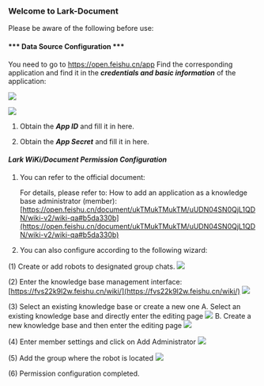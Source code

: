 ### Welcome to Lark-Document
Please be aware of the following before use:

#### *** Data Source Configuration ***
You need to go to https://open.feishu.cn/app Find the corresponding application and find it in the ***credentials and basic information*** of the application:

![](https://tapdata-bucket-01.oss-cn-beijing.aliyuncs.com/FeiShu/doc/findApp.PNG)

![](https://tapdata-bucket-01.oss-cn-beijing.aliyuncs.com/FeiShu/doc/appIdAndSecret.PNG)

1. Obtain the ***App ID*** and fill it in here.

2. Obtain the ***App Secret*** and fill it in here.

#### ***Lark WiKi/Document Permission Configuration***

1. You can refer to the official document:

   For details, please refer to: How to add an application as a knowledge base administrator (member):
   [https://open.feishu.cn/document/ukTMukTMukTM/uUDN04SN0QjL1QDN/wiki-v2/wiki-qa#b5da330b](https://open.feishu.cn/document/ukTMukTMukTM/uUDN04SN0QjL1QDN/wiki-v2/wiki-qa#b5da330b)

2. You can also configure according to the following wizard:

(1) Create or add robots to designated group chats.
![](https://tapdata-bucket-01.oss-cn-beijing.aliyuncs.com/lark-doc/doc/robot.PNG)

(2) Enter the knowledge base management interface:[https://fvs22k9l2w.feishu.cn/wiki/](https://fvs22k9l2w.feishu.cn/wiki/)
![](https://tapdata-bucket-01.oss-cn-beijing.aliyuncs.com/lark-doc/doc/home.PNG)

(3) Select an existing knowledge base or create a new one
A. Select an existing knowledge base and directly enter the editing page
![](https://tapdata-bucket-01.oss-cn-beijing.aliyuncs.com/lark-doc/doc/chiose-wiki.PNG)
B. Create a new knowledge base and then enter the editing page
![](https://tapdata-bucket-01.oss-cn-beijing.aliyuncs.com/lark-doc/doc/new-wiki.PNG)

(4) Enter member settings and click on Add Administrator
![](https://tapdata-bucket-01.oss-cn-beijing.aliyuncs.com/lark-doc/doc/config-1.PNG)

(5) Add the group where the robot is located
![](https://tapdata-bucket-01.oss-cn-beijing.aliyuncs.com/lark-doc/doc/config-2.PNG)

(6) Permission configuration completed.